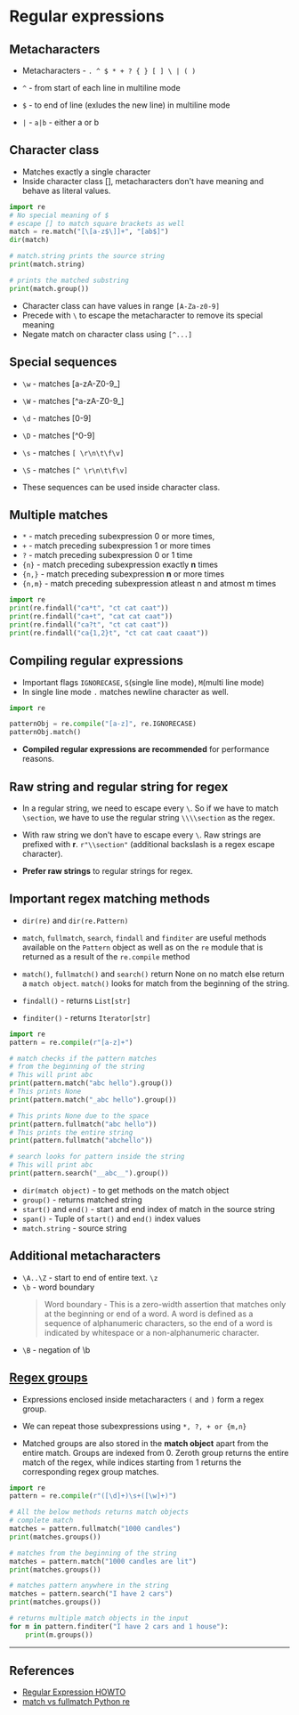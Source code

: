 # Regular expressions

## Metacharacters

* Metacharacters - `. ^ $ * + ? { } [ ] \ | ( )`

* `^` - from start of each line in multiline mode
* `$` - to end of line (exludes the new line) in multiline mode
* `|` - `a|b` - either a or b

## Character class

* Matches exactly a single character
* Inside character class [], metacharacters don't have meaning and behave as literal values.

```Python
import re
# No special meaning of $
# escape [] to match square brackets as well
match = re.match("[\[a-z$\]]+", "[ab$]")
dir(match)

# match.string prints the source string
print(match.string)

# prints the matched substring
print(match.group())
```

* Character class can have values in range `[A-Za-z0-9]`
* Precede with `\` to escape the metacharacter to remove its special meaning
* Negate match on character class using `[^...]`

## Special sequences

* `\w` - matches [a-zA-Z0-9_]
* `\W` - matches [^a-zA-Z0-9_]
* `\d` - matches [0-9]
* `\D` - matches [^0-9]
* `\s` - matches `[ \r\n\t\f\v]`
* `\S` - matches `[^ \r\n\t\f\v]`

* These sequences can be used inside character class.

## Multiple matches

* `*` - match preceding subexpression 0 or more times,
* `+` - match preceding subexpression 1 or more times
* `?` - match preceding subexpression 0 or 1 time
* `{n}` - match preceding subexpression exactly **n** times
* `{n,}` - match preceding subexpression **n** or more times
* `{n,m}` - match preceding subexpression atleast n and atmost m times

```Python
import re
print(re.findall("ca*t", "ct cat caat"))
print(re.findall("ca+t", "cat cat caat"))
print(re.findall("ca?t", "ct cat caat"))
print(re.findall("ca{1,2}t", "ct cat caat caaat"))
```

## Compiling regular expressions

* Important flags `IGNORECASE`, `S`(single line mode), `M`(multi line mode)
* In single line mode `.` matches newline character as well.

```Python
import re

patternObj = re.compile("[a-z]", re.IGNORECASE)
patternObj.match()
```

* **Compiled regular expressions are recommended** for performance reasons.

## Raw string and regular string for regex

* In a regular string, we need to escape every `\`. So if we have to match `\section`, we have to use the regular string `\\\\section` as the regex.

* With raw string we don't have to escape every `\`. Raw strings are prefixed with **r**. `r"\\section"` (additional backslash is a regex escape character).

* **Prefer raw strings** to regular strings for regex.

## Important regex matching methods

* `dir(re)` and `dir(re.Pattern)`

* `match`, `fullmatch`, `search`, `findall` and `finditer` are useful methods available on the `Pattern` object as well as on the `re` module that is returned as a result of the `re.compile` method

* `match()`, `fullmatch()` and `search()` return None on no match else return a `match object`. `match()` looks for match from the beginning of the string.

* `findall()` - returns `List[str]`
* `finditer()` - returns `Iterator[str]`

```Python
import re
pattern = re.compile(r"[a-z]+")

# match checks if the pattern matches
# from the beginning of the string
# This will print abc
print(pattern.match("abc hello").group())
# This prints None
print(pattern.match("_abc hello").group())

# This prints None due to the space
print(pattern.fullmatch("abc hello"))
# This prints the entire string
print(pattern.fullmatch("abchello"))

# search looks for pattern inside the string
# This will print abc
print(pattern.search("__abc__").group())
```

* `dir(match object)` - to get methods on the match object
* `group()` - returns matched string
* `start()` and `end()` - start and end index of match in the source string
* `span()` - Tuple of `start()` and `end()` index values
* `match.string` - source string

## Additional metacharacters

* `\A..\Z` - start to end of entire text. `\z`
* `\b` - word boundary
  >Word boundary - This is a zero-width assertion that matches only at the beginning or end of a word. A word is defined as a sequence of alphanumeric characters, so the end of a word is indicated by whitespace or a non-alphanumeric character.
* `\B` - negation of \b

## [Regex groups](https://docs.python.org/3/howto/regex.html#grouping)

* Expressions enclosed inside metacharacters `(` and `)` form a regex group.
* We can repeat those subexpressions using `*, ?, + or {m,n}`

* Matched groups are also stored in the **match object** apart from the entire match. Groups are indexed from 0. Zeroth group returns the entire match of the regex, while indices starting from 1 returns the corresponding regex group matches.

```Python
import re
pattern = re.compile(r"([\d]+)\s+([\w]+)")

# All the below methods returns match objects
# complete match
matches = pattern.fullmatch("1000 candles")
print(matches.groups())

# matches from the beginning of the string
matches = pattern.match("1000 candles are lit")
print(matches.groups())

# matches pattern anywhere in the string
matches = pattern.search("I have 2 cars")
print(matches.groups())

# returns multiple match objects in the input
for m in pattern.finditer("I have 2 cars and 1 house"):
    print(m.groups())
```

---

## References

* [Regular Expression HOWTO](https://docs.python.org/3/howto/regex.html)
* [match vs fullmatch Python re](https://blog.finxter.com/python-regex-fullmatch/)

